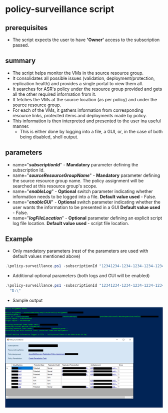 # policy-surveillance script

## prerequisites

- The script expects the user to have **'Owner'** access to the subscription passed.

## summary

- The script helps monitor the VMs in the source resource group.
- It consolidates all possible issues (validation, deployment/protection, replication health) and provides a single portal to view them all.
- It searches for ASR's policy under the resource group provided and gets all the other required information from it.
- It fetches the VMs at the source location (as per policy) and under the source resource group.
- For each of the VMs, it gathers information from corresponding resource links, protected items and deployments made by policy.
- This information is then interpreted and presented to the user ina useful manner.
  - This is either done by logging into a file, a GUI, or, in the case of both being disabled, shell output.

## parameters

- name="**_subscriptionId_**" - **Mandatory** parameter defining the subscription Id.
- name="**_sourceResourceGroupName_**" - **Mandatory** parameter defining the source resource group name. The policy assignment will be searched at this resource group's scope.
- name="**_enableLog_**" - **Optional** switch parameter indicating whether information needs to be logged into a file. **Default value used** - False.
- name="**_enableGUI_**" - **Optional** switch parameter indicating whether the user wants the information to be presented in a GUI **Default value used** - False.
- name="**_logFileLocation_**" - **Optional** parameter defining an explicit script log file location. **Default value used** - script file location.

## Example

- Only mandatory parameters (rest of the parameters are used with default values mentioned above)

```powershell
.\policy-surveillance.ps1 -subscriptionId "12341234-1234-1234-1234-123412341234" -sourceResourceGroupName "source-rg"
```

- Additional optional parameters (both logs and GUI will be enabled)

```powershell
.\policy-surveillance.ps1 -subscriptionId "12341234-1234-1234-1234-123412341234" -sourceResourceGroupName "source-rg" -enableGUI -enableLog -LogFileLocation `
  "D:\"
```

- Sample output

![Output Snip](output-snip.png)
